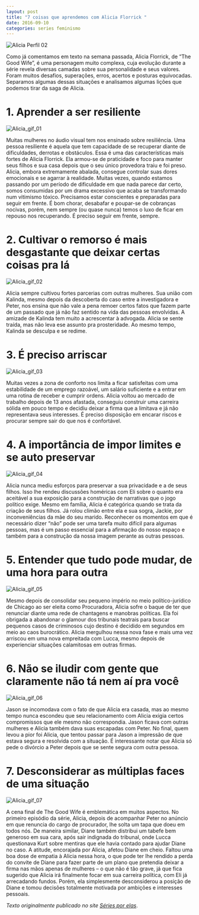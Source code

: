 ```yaml
---
layout: post
title: "7 coisas que aprendemos com Alicia Florrick "
date: 2016-09-10
categories: series feminismo
---
```


![Alicia Perfil 02](static/img/alicia_texto_02.jpg)

Como já comentamos em texto na semana passada, Alicia Florrick, de “The Good Wife”,  é uma personagem muito complexa, cuja evolução
durante a série revela diversas camadas sobre sua personalidade e seus valores. Foram muitos desafios, superações, erros, acertos e posturas equivocadas. 
Separamos algumas dessas situações e analisamos algumas lições que podemos tirar da saga de Alicia. 

# 1. Aprender a ser resiliente

![Alicia_gif_01](static/img/gif01.gif)

Muitas mulheres no áudio visual tem nos ensinado sobre resiliência. Uma pessoa resiliente é aquela que tem capacidade de 
se recuperar diante de dificuldades, derrotas e obstáculos. Essa é uma das características mais fortes de Alicia Florrick. 
Ela armou-se de praticidade e foco para manter seus filhos e sua casa depois que o seu único provedora traiu e foi preso. 
Alicia, embora extremamente abalada, consegue controlar suas dores emocionais e se agarrar à realidade. 
Muitas vezes, quando estamos passando por um período de dificuldade em que nada parece dar certo, somos consumidas por um 
drama excessivo que acaba se transformando num vitimismo tóxico. Precisamos estar conscientes e preparadas para seguir em frente.
É bom chorar, desabafar e poupar-se de cobranças nocivas, porém, nem sempre (ou quase nunca) temos o luxo de ficar em 
repouso nos recuperando. É preciso seguir em frente, sempre.

# 2. Cultivar o remorso é mais desgastante que deixar certas coisas pra lá

![Alicia_gif_02](static/img/gif02.gif)

Alicia sempre cultivou fortes parcerias com outras mulheres. Sua união com Kalinda, mesmo depois da descoberta do caso entre a investigadora e Peter, nos ensina que não vale a pena remoer certos fatos que fazem parte de um passado que já não faz sentido na vida das pessoas envolvidas. A amizade de Kalinda tem muito a acrescentar à advogada. Alicia se sente traída, mas não leva ese assunto pra prosteridade. Ao mesmo tempo, Kalinda se desculpa e se redime. 

# 3. É preciso arriscar

![Alicia_gif_03](static/img/gif03.gif)

Muitas vezes a zona de conforto nos limita a ficar satisfeitas com uma estabilidade de um emprego razoável, um salário suficiente e a entrar em uma rotina de receber e cumprir ordens. Alicia voltou ao mercado de trabalho depois de 13 anos afastada, conseguiu construir uma carreira sólida em pouco tempo e decidiu deixar a firma que a limitava e já não representava seus interesses. É preciso disposição em encarar riscos e procurar sempre sair do que nos é confortável.

# 4. A importância de impor limites e se auto preservar

![Alicia_gif_04](static/img/gif04.gif)

Alicia nunca mediu esforços para preservar a sua privacidade e a de seus filhos. Isso lhe rendeu discussões homéricas com Eli sobre o quanto era aceitável a sua exposição para a construção de narrativas que o jogo político exige. Mesmo em família, Alicia é categórica quando se trata da criação de seus filhos. Já rolou climão entre ela e sua sogra, Jackie, por inconveniências da mãe do seu marido. Reconhecer os momentos em que é necessário dizer “não” pode ser uma tarefa muito difícil para algumas pessoas, mas é um passo essencial para a afirmação do nosso espaço e também para a construção da nossa imagem perante as outras pessoas.

# 5. Entender que tudo pode mudar, de uma hora para outra

![Alicia_gif_05](static/img/gif05.gif)

Mesmo depois de consolidar seu pequeno império no meio político-jurídico de Chicago ao ser eleita como Procuradora, Alicia sofre o baque de ter que renunciar diante uma rede de chantagens e manobras políticas. Ela foi obrigada a abandonar o glamour dos tribunais teatrais para buscar pequenos casos de criminosos cujo destino é decidido em segundos em meio ao caos burocrático. Alicia mergulhou nessa nova fase e mais uma vez arriscou em uma nova empreitada com Lucca, mesmo depois de experienciar situações calamitosas em outras firmas.

# 6. Não se iludir com gente que claramente não tá nem aí pra você

![Alicia_gif_06](static/img/gif06.gif)

Jason se incomodava com o fato de que Alicia era casada, mas ao mesmo tempo nunca escondeu que seu relacionamento com Alicia exigia certos compromissos que ele mesmo não correspondia. Jason ficava com outras mulheres e Alicia também dava suas escapadas com Peter. No final, quem levou a pior foi Alicia, que tentou passar para Jason a impressão de que estava segura e resolvida com a situação. É interessante notar que Alicia só pede o divórcio a Peter depois que se sente segura com outra pessoa. 

# 7. Desconsiderar as múltiplas faces de uma situação

![Alicia_gif_07](static/img/gif07.gif)

A cena final de The Good Wife é emblemática em muitos aspectos. No primeiro episódio da série, Alicia, depois de acompanhar Peter no anúncio em que renuncia do cargo de procurador, lhe solta um tapa que doeu em todos nós. De maneira similar, Diane também distribui um tabefe bem generoso em sua cara, após sair indignada do tribunal, onde Lucca questionava Kurt sobre mentiras que ele havia contado para ajudar Diane no caso. A atitude, encorajada por Alicia, afetou Diane em cheio. Faltou uma boa dose de empatia à Alicia nessa hora, o que pode ter lhe rendido a perda do convite de Diane para fazer parte de um plano que pretendia deixar a firma nas mãos apenas de mulheres – o que não é tão grave, já que fica sugerido que Alicia irá finalmente focar em sua carreira política, com Eli já arrecadando fundos. Porém, ela simplesmente desconsiderou a posição de Diane e tomou decisões totalmente motivada por ambições e interesses pessoais.

_Texto originalmente publicado no site [Séries por elas](https://seriesporelas.com.br/7-coisas-que-aprendemos-com-alicia-florrick/)_. 



